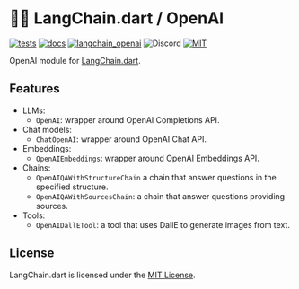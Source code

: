 # 🦜️🔗 LangChain.dart / OpenAI

[![tests](https://img.shields.io/github/actions/workflow/status/davidmigloz/langchain_dart/test.yaml?logo=github&label=tests)](https://github.com/davidmigloz/langchain_dart/actions/workflows/test.yaml)
[![docs](https://img.shields.io/github/actions/workflow/status/davidmigloz/langchain_dart/pages%2Fpages-build-deployment?logo=github&label=docs)](https://github.com/davidmigloz/langchain_dart/actions/workflows/pages/pages-build-deployment)
[![langchain_openai](https://img.shields.io/pub/v/langchain_openai.svg)](https://pub.dev/packages/langchain_openai)
![Discord](https://img.shields.io/discord/1123158322812555295?label=discord)
[![MIT](https://img.shields.io/badge/license-MIT-purple.svg)](https://github.com/davidmigloz/langchain_dart/blob/main/LICENSE)

OpenAI module for [LangChain.dart](https://github.com/davidmigloz/langchain_dart).

## Features

- LLMs:
  * `OpenAI`: wrapper around OpenAI Completions API.
- Chat models:
  * `ChatOpenAI`: wrapper around OpenAI Chat API.
- Embeddings:
  * `OpenAIEmbeddings`: wrapper around OpenAI Embeddings API.
- Chains:
  * `OpenAIQAWithStructureChain` a chain that answer questions in the specified 
    structure.
  * `OpenAIQAWithSourcesChain`: a chain that answer questions providing sources.
- Tools:
  * `OpenAIDallETool`: a tool that uses DallE to generate images from text.

## License

LangChain.dart is licensed under the
[MIT License](https://github.com/davidmigloz/langchain_dart/blob/main/LICENSE).
